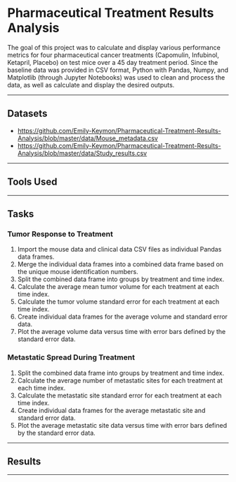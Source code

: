 # Pharmaceutical Treatment Results Analysis

The goal of this project was to calculate and display various performance metrics for four pharmaceutical cancer treatments (Capomulin, Infubinol, Ketapril, Placebo) on test mice over a 45 day treatment period. Since the baseline data was provided in CSV format, Python with Pandas, Numpy, and Matplotlib (through Jupyter Notebooks) was used to clean and process the data, as well as calculate and display the desired outputs.

---
## Datasets
* https://github.com/Emily-Keymon/Pharmaceutical-Treatment-Results-Analysis/blob/master/data/Mouse_metadata.csv
* https://github.com/Emily-Keymon/Pharmaceutical-Treatment-Results-Analysis/blob/master/data/Study_results.csv


---
## Tools Used


---
## Tasks
### Tumor Response to Treatment
1.  Import the mouse data and clinical data CSV files as individual Pandas data frames.
2.  Merge the individual data frames into a combined data frame based on the unique mouse identification numbers.
3.  Split the combined data frame into groups by treatment and time index.
4.  Calculate the average mean tumor volume for each treatment at each time index.
5.  Calculate the tumor volume standard error for each treatment at each time index.
6.  Create individual data frames for the average volume and standard error data.
7.  Plot the average volume data versus time with error bars defined by the standard error data.

### Metastatic Spread During Treatment
1.  Split the combined data frame into groups by treatment and time index.
2.  Calculate the average number of metastatic sites for each treatment at each time index.
3.  Calculate the metastatic site standard error for each treatment at each time index.
4.  Create individual data frames for the average metastatic site and standard error data.
5.  Plot the average metastatic site data versus time with error bars defined by the standard error data.  

---
## Results


---

